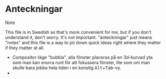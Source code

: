 # Anteckningar
> [!NOTE]
> This file is in Swedish as that's more convenient for me, but if you don't understand it, don't worry. It's not important. "anteckningar" just means "notes" and this file is a way to jot down quick ideas right where they matter if they matter at all.

* Compositor-läge "bubbla", alla fönster placeras på en 3d-kurvad yta som man kan snurra runt för att fokussera fönster, lite som om man skulle bara jobba hela tiden i en konstig <kbd>Alt</kbd>+<kbd>Tab</kbd>-vy.
* 

